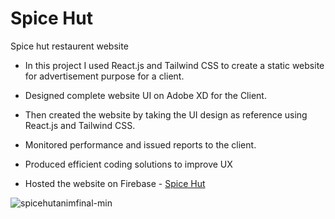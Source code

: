 # Spice Hut
Spice hut restaurent website

* In this project I used React.js and Tailwind CSS to create a static website for advertisement purpose for a client.

* Designed complete website UI on Adobe XD for the Client.
* Then created the website by taking the UI design as reference using React.js and Tailwind CSS.
* Monitored performance and issued reports to the client.
* Produced efficient coding solutions to improve UX
* Hosted the website on Firebase - [Spice Hut](https://tryspicehut.com/)

![spicehutanimfinal-min](https://user-images.githubusercontent.com/39789077/233766271-50901537-d907-48b7-93c3-a608fcaa4837.gif)
